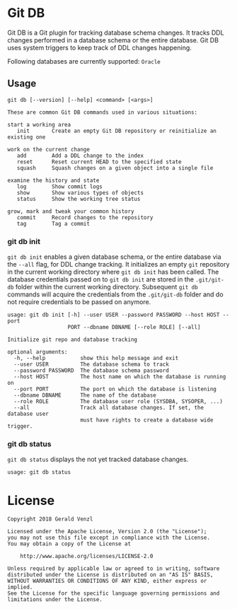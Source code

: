 # Git DB

Git DB is a Git plugin for tracking database schema changes.
It tracks DDL changes performed in a database schema or the entire database.
Git DB uses system triggers to keep track of DDL changes happening.

Following databases are currently supported: `Oracle`

## Usage

    git db [--version] [--help] <command> [<args>]

    These are common Git DB commands used in various situations:

    start a working area
       init       Create an empty Git DB repository or reinitialize an existing one

    work on the current change
       add        Add a DDL change to the index
       reset      Reset current HEAD to the specified state
       squash     Squash changes on a given object into a single file

    examine the history and state
       log        Show commit logs
       show       Show various types of objects
       status     Show the working tree status

    grow, mark and tweak your common history
       commit     Record changes to the repository
       tag        Tag a commit  

### git db init
`git db init` enables a given database schema, or the entire database via the `--all` flag, for DDL change tracking.
It initializes an empty `git` repository in the current working directory where `git db init` has been called.
The database credentials passed on to `git db init` are stored in the `.git/git-db` folder within the current working directory.
Subsequent `git db` commands will acquire the credentials from the `.git/git-db` folder and do not require credentials to be passed on anymore.

    usage: git db init [-h] --user USER --password PASSWORD --host HOST --port
                       PORT --dbname DBNAME [--role ROLE] [--all]
    
    Initialize git repo and database tracking
    
    optional arguments:
      -h, --help           show this help message and exit
      --user USER          The database schema to track
      --password PASSWORD  The database schema password
      --host HOST          The host name on which the database is running on
      --port PORT          The port on which the database is listening
      --dbname DBNAME      The name of the database
      --role ROLE          The database user role (SYSDBA, SYSOPER, ...)
      --all                Track all database changes. If set, the database user
                           must have rights to create a database wide trigger.
### git db status
`git db status` displays the not yet tracked database changes.

    usage: git db status

# License
    Copyright 2018 Gerald Venzl
 
    Licensed under the Apache License, Version 2.0 (the "License");
    you may not use this file except in compliance with the License.
    You may obtain a copy of the License at
 
        http://www.apache.org/licenses/LICENSE-2.0
 
    Unless required by applicable law or agreed to in writing, software
    distributed under the License is distributed on an "AS IS" BASIS,
    WITHOUT WARRANTIES OR CONDITIONS OF ANY KIND, either express or implied.
    See the License for the specific language governing permissions and
    limitations under the License.
